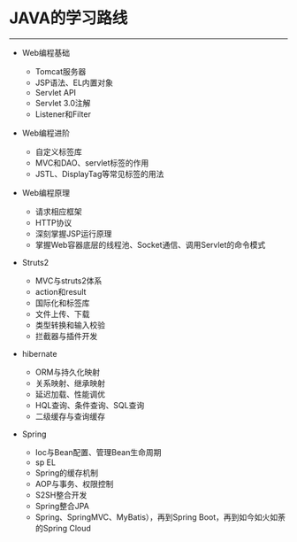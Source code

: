 # JAVA的学习路线

---

- Web编程基础
  - Tomcat服务器
  - JSP语法、EL内置对象
  - Servlet API
  - Servlet 3.0注解
  - Listener和Filter

- Web编程进阶
  - 自定义标签库
  - MVC和DAO、servlet标签的作用
  - JSTL、DisplayTag等常见标签的用法

- Web编程原理
  - 请求相应框架
  - HTTP协议
  - 深刻掌握JSP运行原理
  - 掌握Web容器底层的线程池、Socket通信、调用Servlet的命令模式

- Struts2
  - MVC与struts2体系
  - action和result
  - 国际化和标签库
  - 文件上传、下载
  - 类型转换和输入校验
  - 拦截器与插件开发

- hibernate
  - ORM与持久化映射
  - 关系映射、继承映射
  - 延迟加载、性能调优
  - HQL查询、条件查询、SQL查询
  - 二级缓存与查询缓存

- Spring
  - Ioc与Bean配置、管理Bean生命周期
  - sp EL
  - Spring的缓存机制
  - AOP与事务、权限控制
  - S2SH整合开发
  - Spring整合JPA
  - Spring、SpringMVC、MyBatis），再到Spring Boot，再到如今如火如荼的Spring Cloud
